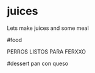 # juices
Lets make juices and some meal

#food

PERROS LISTOS PARA FERXXO

#dessert
 pan con queso


